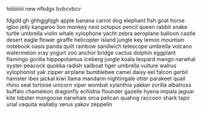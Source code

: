 hiiiiiiiiiii
new nfkdgv
bvbcvbcv

fdgdd
gh
ghhgjghjgh
apple banana carrot dog elephant fish goat horse igloo jelly kangaroo lion monkey nest octopus pencil queen rabbit snake turtle umbrella violin whale xylophone yacht zebra aeroplane balloon castle desert eagle flower giraffe helicopter island jungle key lemon mountain notebook oasis panda quilt rainbow sandwich telescope umbrella volcano watermelon xray yogurt zoo anchor bridge cactus dolphin eggplant flamingo gorilla hippopotamus iceberg jungle koala leopard mango narwhal oyster peacock quokka radish sailboat tiger umbrella vulture walrus xylophonist yak zipper airplane bumblebee camel daisy eel falcon gerbil hamster ibex jackal kiwi llama mandarin nightingale otter parakeet quail rhino seal tortoise unicorn viper wombat xylanthia yakker zorilla albatross buffalo chameleon dragonfly echidna flounder gazelle hyena impala jaguar kite lobster mongoose narwhals orca pelican quahog raccoon shark tapir urial vaquita wallaby xerus yakov zeppelin